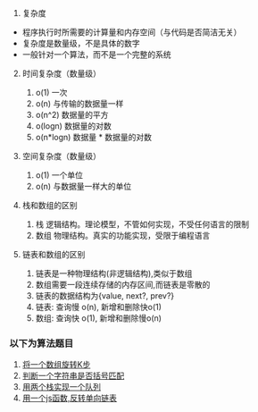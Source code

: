 1. 复杂度
* 程序执行时所需要的计算量和内存空间（与代码是否简洁无关）
* 复杂度是数量级，不是具体的数字
* 一般针对一个算法，而不是一个完整的系统

2. 时间复杂度（数量级）
   1. o(1) 一次
   2. o(n) 与传输的数据量一样
   3. o(n^2) 数据量的平方
   4. o(logn) 数据量的对数
   5. o(n*logn) 数据量 * 数据量的对数

3. 空间复杂度（数量级）
   1. o(1) 一个单位
   2. o(n) 与数据量一样大的单位

4. 栈和数组的区别
   1. 栈     逻辑结构。理论模型，不管如何实现，不受任何语言的限制
   2. 数组   物理结构。真实的功能实现，受限于编程语言

5. 链表和数组的区别
   1. 链表是一种物理结构(非逻辑结构),类似于数组
   2. 数组需要一段连续存储的内存区间,而链表是零散的
   3. 链表的数据结构为{value, next?, prev?}
   4. 链表: 查询慢 o(n), 新增和删除快o(1)
   5. 数组: 查询快 o(1), 新增和删除慢o(n)

### 以下为算法题目

1. [将一个数组旋转K步](answer/rorate.js)
2. [判断一个字符串是否括号匹配](answer/matchBracket.js)
3. [用两个栈实现一个队列](answer/two-stacks-one-queue.js)
4. [用一个js函数,反转单向链表](answer/reverse-link-list.js)